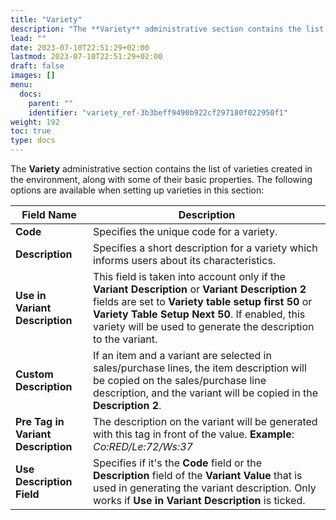 ```yaml
---
title: "Variety"
description: "The **Variety** administrative section contains the list of varieties created in the environment, along with some of their basic properties."
lead: ""
date: 2023-07-10T22:51:29+02:00
lastmod: 2023-07-10T22:51:29+02:00
draft: false
images: []
menu:
  docs:
    parent: ""
    identifier: "variety_ref-3b3beff9490b922cf297180f022950f1"
weight: 192
toc: true
type: docs
---
```


The **Variety** administrative section contains the list of varieties created in the environment, along with some of their basic properties. The following options are available when setting up varieties in this section:

 Field Name      | Description |
| ----------- | ----------- |
| **Code**       | Specifies the unique code for a variety.    |
| **Description**   | Specifies a short description for a variety which informs users about its characteristics.      |
| **Use in Variant Description**  |  This field is taken into account only if the **Variant Description** or **Variant Description 2** fields are set to **Variety table setup first 50** or **Variety Table Setup Next 50**. If enabled, this variety will be used to generate the description to the variant.  |
| **Custom Description** | If an item and a variant are selected in sales/purchase lines, the item description will be copied on the sales/purchase line description, and the variant will be copied in the **Description 2**.  |
|  **Pre Tag in Variant Description**  | The description on the variant will be generated with this tag in front of the value. **Example**: *Co:RED/Le:72/Ws:37*  |
|  **Use Description Field**  | Specifies if it's the **Code** field or the **Description** field of the **Variant Value** that is used in generating the variant description. Only works if **Use in Variant Description** is ticked.  |
